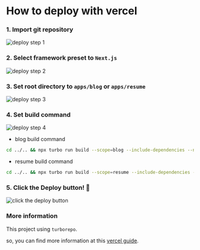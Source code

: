 # How to deploy with vercel

### 1. Import git repository

![deploy step 1](https://user-images.githubusercontent.com/26461307/177278351-7b82fcbe-e6db-46bd-93f4-10e8524ef2bf.gif)

### 2. Select framework preset to `Next.js`

![deploy step 2](https://user-images.githubusercontent.com/26461307/177278363-509b3d69-f692-4458-8bc2-62173eef5e7e.gif)

### 3. Set root directory to `apps/blog` or `apps/resume`

![deploy step 3](https://user-images.githubusercontent.com/26461307/177278370-1651b4d7-e561-44df-8a62-a283450773d9.gif)

### 4. Set build command

![deploy step 4](https://user-images.githubusercontent.com/26461307/177278380-659ba348-7952-4875-9e19-0a006ad57c1a.gif)

- blog build command

```bash
cd ../.. && npx turbo run build --scope=blog --include-dependencies --no-deps
```

- resume build command

```bash
cd ../.. && npx turbo run build --scope=resume --include-dependencies --no-deps
```

### 5. Click the Deploy button! 🎉

![click the deploy button](https://user-images.githubusercontent.com/26461307/177278617-82982395-d1fc-46f1-8f96-f7cb7bae95d9.png)

### More information

This project using `turborepo`.

so, you can find more information at this [vercel guide](https://vercel.com/docs/concepts/monorepos/turborepo).
